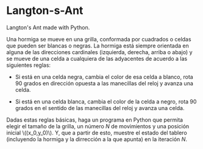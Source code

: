 # Langton-s-Ant
Langton's Ant made with Python.
<p>Una hormiga se mueve en una grilla, conformada por cuadrados o celdas que pueden ser blancas o negras. La hormiga está siempre orientada en alguna de las direcciones cardinales (izquierda, derecha, arriba o abajo) y se mueve de una celda a cualquiera de las adyacentes de acuerdo a las siguientes reglas:</p>
<ul>
<li><p>Si está en una celda negra, cambia el color de esa celda a blanco, rota 90 grados en dirección opuesta a las manecillas del reloj y avanza una celda.</p></li>
<li><p>Si está en una celda blanca, cambia el color de la celda a negro, rota 90 grados en el sentido de las manecillas del reloj y avanza una celda.</p></li>
</ul>
<p>Dadas estas reglas básicas, haga un programa en Python que permita elegir el tamaño de la grilla, un número <em>N</em> de movimientos y una posición inicial <span class="math inline">\((x_0,y_0)\)</span>. Y, que a partir de esto, muestre el estado del tablero (incluyendo la hormiga y la dirrección a la que apunta) en la iteración <em>N</em>.</p>
